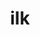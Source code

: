 ---
category: 3-letters
denotation: null
name: ilk
reference_link: https://www.etymonline.com/word/ilk
root_language: null
root_name: null
title: ilk
type: free
word_sums:
- respelling: ilk
  sum: 'Ilk + '
---